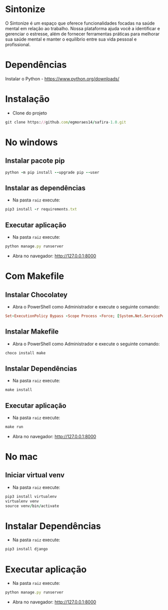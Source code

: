 # Sintonize
O Sintonize é um espaço que oferece funcionalidades focadas na saúde mental em relação ao trabalho. Nossa plataforma ajuda você a identificar e gerenciar o estresse, além de fornecer ferramentas práticas para melhorar sua saúde mental e manter o equilíbrio entre sua vida pessoal e profissional.

# Dependências
Instalar o Python - https://www.python.org/downloads/

# Instalação
- Clone do projeto
```ruby
git clone https://github.com/egmoraes14/safira-1.0.git
```

# No windows

## Instalar pacote pip
``` ruby
python -m pip install --upgrade pip --user
```

## Instalar as dependências
- Na pasta `raiz` execute:
``` ruby
pip3 install -r requirements.txt
```

## Executar aplicação
- Na pasta `raiz` execute:
``` ruby
python manage.py runserver
```
- Abra no navegador: http://127.0.0.1:8000

# Com Makefile

## Instalar Chocolatey
- Abra o PowerShell como Administrador e execute o seguinte comando:
``` ruby
Set-ExecutionPolicy Bypass -Scope Process -Force; [System.Net.ServicePointManager]::SecurityProtocol = [System.Net.SecurityProtocolType]::Tls12; iex ((New-Object System.Net.WebClient).DownloadString('https://chocolatey.org/install.ps1'))
```

## Instalar Makefile
- Abra o PowerShell como Administrador e execute o seguinte comando:
``` ruby
choco install make
```

## Instalar Dependências
- Na pasta `raiz` execute:
``` ruby
make install
```

## Executar aplicação
- Na pasta `raiz` execute:
``` ruby
make run
```
- Abra no navegador: http://127.0.0.1:8000


# No mac

## Iniciar virtual venv
- Na pasta `raiz` execute:  
``` ruby
pip3 install virtualenv
virtualenv venv
source venv/bin/activate
```

# Instalar Dependências
- Na pasta `raiz` execute:  
``` ruby
pip3 install django
```

# Executar aplicação
- Na pasta `raiz` execute:
``` ruby
python manage.py runserver
```
- Abra no navegador: http://127.0.0.1:8000
